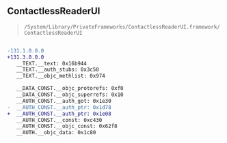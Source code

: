 ## ContactlessReaderUI

> `/System/Library/PrivateFrameworks/ContactlessReaderUI.framework/ContactlessReaderUI`

```diff

-131.1.0.0.0
+131.3.0.0.0
   __TEXT.__text: 0x16b944
   __TEXT.__auth_stubs: 0x3c50
   __TEXT.__objc_methlist: 0x974

   __DATA_CONST.__objc_protorefs: 0xf0
   __DATA_CONST.__objc_superrefs: 0x10
   __AUTH_CONST.__auth_got: 0x1e30
-  __AUTH_CONST.__auth_ptr: 0x1d78
+  __AUTH_CONST.__auth_ptr: 0x1e08
   __AUTH_CONST.__const: 0xc430
   __AUTH_CONST.__objc_const: 0x62f8
   __AUTH.__objc_data: 0x1c80

```
